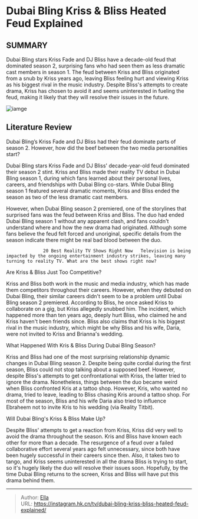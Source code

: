 # Dubai Bling Kriss &amp; Bliss  Heated Feud Explained


## SUMMARY 



  Dubai Bling stars Kriss Fade and DJ Bliss have a decade-old feud that dominated season 2, surprising fans who had seen them as less dramatic cast members in season 1.   The feud between Kriss and Bliss originated from a snub by Kriss years ago, leaving Bliss feeling hurt and viewing Kriss as his biggest rival in the music industry.   Despite Bliss&#39;s attempts to create drama, Kriss has chosen to avoid it and seems uninterested in fueling the feud, making it likely that they will resolve their issues in the future.  

![iamge](https://static1.srcdn.com/wordpress/wp-content/uploads/2024/01/dubai-bling_-kriss-bliss-heated-feud-explained.jpg)

## Literature Review

Dubai Bling’s Kriss Fade and DJ Bliss had their feud dominate parts of season 2. However, how did the beef between the two media personalities start?




Dubai Bling stars Kriss Fade and DJ Bliss&#39; decade-year-old feud dominated their season 2 stint. Kriss and Bliss made their reality TV debut in Dubai Bling season 1, during which fans learned about their personal lives, careers, and friendships with Dubai Bling co-stars. While Dubai Bling season 1 featured several dramatic moments, Kriss and Bliss ended the season as two of the less dramatic cast members.




However, when Dubai Bling season 2 premiered, one of the storylines that surprised fans was the feud between Kriss and Bliss. The duo had ended Dubai Bling season 1 without any apparent clash, and fans couldn&#39;t understand where and how the new drama had originated. Although some fans believe the feud felt forced and unoriginal, specific details from the season indicate there might be real bad blood between the duo.

                  20 Best Reality TV Shows Right Now   Television is being impacted by the ongoing entertainment industry strikes, leaving many turning to reality TV. What are the best shows right now?    


 Are Kriss &amp; Bliss Just Too Competitive? 
         

Kriss and Bliss both work in the music and media industry, which has made them competitors throughout their careers. However, when they debuted on Dubai Bling, their similar careers didn&#39;t seem to be a problem until Dubai Bling season 2 premiered. According to Bliss, he once asked Kriss to collaborate on a gig, but Kriss allegedly snubbed him. The incident, which happened more than ten years ago, deeply hurt Bliss, who claimed he and Kriss haven&#39;t been friends since. Bliss also claims that Kriss is his biggest rival in the music industry, which might be why Bliss and his wife, Daria, were not invited to Kriss and Brianna&#39;s wedding.






 What Happened With Kris &amp; Bliss During Dubai Bling Season? 

 

Kriss and Bliss had one of the most surprising relationship dynamic changes in Dubai Bling season 2. Despite being quite cordial during the first season, Bliss could not stop talking about a supposed beef. However, despite Bliss&#39;s attempts to get confrontational with Kriss, the latter tried to ignore the drama. Nonetheless, things between the duo became weird when Bliss confronted Kris at a tattoo shop. However, Kris, who wanted no drama, tried to leave, leading to Bliss chasing Kris around a tattoo shop. For most of the season, Bliss and his wife Daria also tried to influence Ebraheem not to invite Kris to his wedding (via Reality Titbit).



 Will Dubai Bling&#39;s Kriss &amp; Bliss Make Up? 
          




Despite Bliss&#39; attempts to get a reaction from Kriss, Kriss did very well to avoid the drama throughout the season. Kris and Bliss have known each other for more than a decade. The resurgence of a feud over a failed collaborative effort several years ago felt unnecessary, since both have been hugely successful in their careers since then. Also, it takes two to tango, and Kriss seems uninterested in all the drama Bliss is trying to start, so it&#39;s hugely likely the duo will resolve their issues soon. Hopefully, by the time Dubai Bling returns to the screen, Kriss and Bliss will have put this drama behind them.



---

> Author: [Ella](https://instagram.hk.cn/)  
> URL: https://instagram.hk.cn/tv/dubai-bling-kriss-bliss-heated-feud-explained/  


